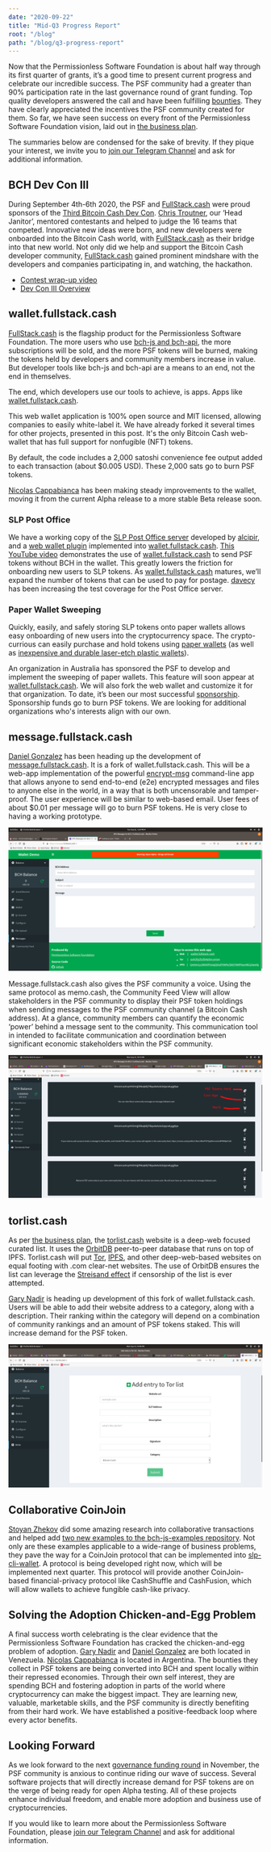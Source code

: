 ```yaml
---
date: "2020-09-22"
title: "Mid-Q3 Progress Report"
root: "/blog"
path: "/blog/q3-progress-report"
---
```


Now that the Permissionless Software Foundation is about half way through its first quarter of grants, it’s a good time to present current progress and celebrate our incredible success. The PSF community had a greater than 90% participation rate in the last governance round of grant funding. Top quality developers answered the call and have been fulfilling [bounties](https://github.com/Permissionless-Software-Foundation/bounties). They have clearly appreciated the incentives the PSF community created for them. So far, we have seen success on every front of the Permissionless Software Foundation vision, laid out in [the business plan](https://psfoundation.cash/biz-plan/business-plan).

The summaries below are condensed for the sake of brevity. If they pique your interest, we invite you to [join our Telegram Channel](https://t.me/permissionless_software) and ask for additional information.

## BCH Dev Con III
During September 4th-6th 2020, the PSF and [FullStack.cash](https://fullstack.cash) were proud sponsors of the [Third Bitcoin Cash Dev Con](https://devcon.cash). [Chris Troutner](https://github.com/christroutner?tab=repositories), our ‘Head Janitor’, mentored contestants and helped to judge the 16 teams that competed. Innovative new ideas were born, and new developers were onboarded into the Bitcoin Cash world, with [FullStack.cash](https://fullstack.cash) as their bridge into that new world. Not only did we help and support the Bitcoin Cash developer community, [FullStack.cash](https://fullstack.cash) gained prominent mindshare with the developers and companies participating in, and watching, the hackathon.

- [Contest wrap-up video](https://lbry.tv/@BitcoinCashSite:6/BCHDevCon3FinalPresentations:9)
- [Dev Con III Overview](https://read.cash/@SatoshisAngels/bchdevconiii-recap-6a1b5902)

## wallet.fullstack.cash
[FullStack.cash](https://fullstack.cash) is the flagship product for the Permissionless Software Foundation. The more users who use [bch-js and bch-api](https://fullstack.cash/documentation), the more subscriptions will be sold, and the more PSF tokens will be burned, making the tokens held by developers and community members increase in value. But developer tools like bch-js and bch-api are a means to an end, not the end in themselves.

The end, which developers use our tools to achieve, is apps. Apps like [wallet.fullstack.cash](https://wallet.fullstack.cash).

This web wallet application is 100% open source and MIT licensed, allowing companies to easily white-label it. We have already forked it several times for other projects, presented in this post. It's the only Bitcoin Cash web-wallet that has full support for nonfugible (NFT) tokens.

By default, the code includes a 2,000 satoshi convenience fee output added to each transaction (about $0.005 USD). These 2,000 sats go to burn PSF tokens.

[Nicolas Cappabianca](https://github.com/Nicocappabianca) has been making steady improvements to the wallet, moving it from the current Alpha release to a more stable Beta release soon.

### SLP Post Office
We have a working copy of the [SLP Post Office server](https://github.com/Permissionless-Software-Foundation/simpleledger-post-office-server) developed by [alcipir](https://github.com/alcipir), and a [web wallet plugin](https://github.com/Permissionless-Software-Foundation/bch-wallet-plugin-postoffice) implemented into [wallet.fullstack.cash](https://wallet.fullstack.cash). [This YouTube video](https://youtu.be/vtv9bAQx5LE) demonstrates the use of [wallet.fullstack.cash](https://wallet.fullstack.cash) to send PSF tokens without BCH in the wallet. This greatly lowers the friction for onboarding new users to SLP tokens. As [wallet.fullstack.cash](https://wallet.fullstack.cash) matures, we’ll expand the number of tokens that can be used to pay for postage. [davecy](https://github.com/davecy) has been increasing the test coverage for the Post Office server.

### Paper Wallet Sweeping
Quickly, easily, and safely storing SLP tokens onto paper wallets allows easy onboarding of new users into the cryptocurrency space. The crypto-currious can easily purchase and hold tokens using [paper wallets](https://slp-paper-wallet.fullstack.cash/) (as well as [inexpensive and durable laser-etch plastic wallets](https://youtu.be/g7G-TZ7fW2s)).

An organization in Australia has sponsored the PSF to develop and implement the sweeping of paper wallets. This feature will soon appear at [wallet.fullstack.cash](https://wallet.fullstack.cash). We will also fork the web wallet and customize it for that organization. To date, it’s been our most successful [sponsorship](https://fullstack.cash/consulting). Sponsorship funds go to burn PSF tokens. We are looking for additional organizations who's interests align with our own.

## message.fullstack.cash
[Daniel Gonzalez](https://github.com/danielhumgon) has been heading up the development of [message.fullstack.cash](https://message.fullstack.cash/). It is a fork of wallet.fullstack.cash. This will be a web-app implementation of the powerful [encrypt-msg](https://github.com/Permissionless-Software-Foundation/encrypt-msg/blob/master/docs/README.md) command-line app that allows anyone to send end-to-end (e2e) encrypted messages and files to anyone else in the world, in a way that is both uncensorable and tamper-proof. The user experience will be similar to web-based email. User fees of about $0.01 per message will go to burn PSF tokens. He is very close to having a working prototype.

![message.fullstack.cash e2e encrypted messaging](./e2e-message-screenshot.png)

Message.fullstack.cash also gives the PSF community a voice. Using the same protocol as memo.cash, the Community Feed View will allow stakeholders in the PSF community to display their PSF token holdings when sending messages to the PSF community channel (a Bitcoin Cash address). At a glance, community members can quantify the economic ‘power’ behind a message sent to the community. This communication tool in intended to facilitate communication and coordination between significant economic stakeholders within the PSF community.

![message.fullstack.cash Community Feed Screenshot](./community-feed-screenshot.png)

## torlist.cash
As per [the business plan](https://psfoundation.cash/biz-plan/business-plan#searchEngine), the [torlist.cash](https://torlist.cash) website is a deep-web focused curated list. It uses the [OrbitDB](https://orbitdb.org/) peer-to-peer database that runs on top of IPFS. Torlist.cash will put [Tor](https://www.torproject.org/), [IPFS](https://ipfs.io/), and other deep-web-based websites on equal footing with .com clear-net websites. The use of OrbitDB ensures the list can leverage the [Streisand effect](https://en.wikipedia.org/wiki/Streisand_effect) if censorship of the list is ever attempted.

[Gary Nadir](https://github.com/MezzMar) is heading up development of this fork of wallet.fullstack.cash. Users will be able to add their website address to a category, along with a description. Their ranking within the category will depend on a combination of community rankings and an amount of PSF tokens staked. This will increase demand for the PSF token.

![torlist.cash Screenshot](./torlist-screenshot.png)

## Collaborative CoinJoin
[Stoyan Zhekov](https://github.com/zh) did some amazing research into collaborative transactions and helped add [two new examples to the bch-js-examples repository](https://github.com/Permissionless-Software-Foundation/bch-js-examples/tree/master/applications/collaborate). Not only are these examples applicable to a wide-range of business problems, they pave the way for a CoinJoin protocol that can be implemented into [slp-cli-wallet](https://youtu.be/Rsld45WcFUI?t=2175). A protocol is being developed right now, which will be implemented next quarter. This protocol will provide another CoinJoin-based financial-privacy protocol like CashShuffle and CashFusion, which will allow wallets to achieve fungible cash-like privacy.

## Solving the Adoption Chicken-and-Egg Problem
A final success worth celebrating is the clear evidence that the Permissionless Software Foundation has cracked the chicken-and-egg problem of adoption. [Gary Nadir](https://github.com/MezzMar) and [Daniel Gonzalez](https://github.com/danielhumgon) are both located in Venezuela. [Nicolas Cappabianca](https://github.com/Nicocappabianca) is located in Argentina. The bounties they collect in PSF tokens are being converted into BCH and spent locally within their repressed economies. Through their own self interest, they are spending BCH and fostering adoption in parts of the world where cryptocurrency can make the biggest impact. They are learning new, valuable, marketable skills, and the PSF community is directly benefiting from their hard work. We have established a positive-feedback loop where every actor benefits.

## Looking Forward
As we look forward to the next [governance funding round](/grants) in November, the PSF community is anxious to continue riding our wave of success. Several software projects that will directly increase demand for PSF tokens are on the verge of being ready for open Alpha testing. All of these projects enhance individual freedom, and enable more adoption and business use of cryptocurrencies.

If you would like to learn more about the Permissionless Software Foundation, please [join our Telegram Channel](https://t.me/permissionless_software) and ask for additional information.
